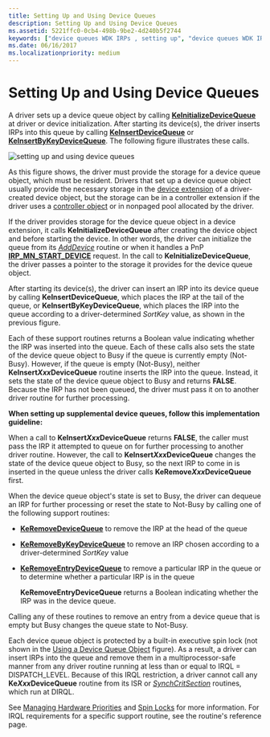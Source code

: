 ```yaml
---
title: Setting Up and Using Device Queues
description: Setting Up and Using Device Queues
ms.assetid: 5221ffc0-0cb4-498b-9be2-4d240b5f2744
keywords: ["device queues WDK IRPs , setting up", "device queues WDK IRPs , objects", "inserting IRPs in queue", "storing device queue objects", "supplemental IRP queues WDK kernel"]
ms.date: 06/16/2017
ms.localizationpriority: medium
---
```


# Setting Up and Using Device Queues





A driver sets up a device queue object by calling [**KeInitializeDeviceQueue**](https://docs.microsoft.com/windows-hardware/drivers/ddi/wdm/nf-wdm-keinitializedevicequeue) at driver or device initialization. After starting its device(s), the driver inserts IRPs into this queue by calling [**KeInsertDeviceQueue**](https://docs.microsoft.com/windows-hardware/drivers/ddi/wdm/nf-wdm-keinsertdevicequeue) or [**KeInsertByKeyDeviceQueue**](https://docs.microsoft.com/windows-hardware/drivers/ddi/wdm/nf-wdm-keinsertbykeydevicequeue). The following figure illustrates these calls.

![setting up and using device queues](images/3devqobj.png)

As this figure shows, the driver must provide the storage for a device queue object, which must be resident. Drivers that set up a device queue object usually provide the necessary storage in the [device extension](device-extensions.md) of a driver-created device object, but the storage can be in a controller extension if the driver uses a [controller object](using-controller-objects.md) or in nonpaged pool allocated by the driver.

If the driver provides storage for the device queue object in a device extension, it calls **KeInitializeDeviceQueue** after creating the device object and before starting the device. In other words, the driver can initialize the queue from its [*AddDevice*](https://docs.microsoft.com/windows-hardware/drivers/ddi/wdm/nc-wdm-driver_add_device) routine or when it handles a PnP [**IRP\_MN\_START\_DEVICE**](https://docs.microsoft.com/windows-hardware/drivers/kernel/irp-mn-start-device) request. In the call to **KeInitializeDeviceQueue**, the driver passes a pointer to the storage it provides for the device queue object.

After starting its device(s), the driver can insert an IRP into its device queue by calling **KeInsertDeviceQueue**, which places the IRP at the tail of the queue, or **KeInsertByKeyDeviceQueue**, which places the IRP into the queue according to a driver-determined *SortKey* value, as shown in the previous figure.

Each of these support routines returns a Boolean value indicating whether the IRP was inserted into the queue. Each of these calls also sets the state of the device queue object to Busy if the queue is currently empty (Not-Busy). However, if the queue is empty (Not-Busy), neither **KeInsert*Xxx*DeviceQueue** routine inserts the IRP into the queue. Instead, it sets the state of the device queue object to Busy and returns **FALSE**. Because the IRP has not been queued, the driver must pass it on to another driver routine for further processing.

**When setting up supplemental device queues, follow this implementation guideline:**

When a call to **KeInsert*Xxx*DeviceQueue** returns **FALSE**, the caller must pass the IRP it attempted to queue on for further processing to another driver routine.
However, the call to **KeInsert*Xxx*DeviceQueue** changes the state of the device queue object to Busy, so the next IRP to come in is inserted in the queue unless the driver calls **KeRemove*Xxx*DeviceQueue** first.

When the device queue object's state is set to Busy, the driver can dequeue an IRP for further processing or reset the state to Not-Busy by calling one of the following support routines:

-   [**KeRemoveDeviceQueue**](https://docs.microsoft.com/windows-hardware/drivers/ddi/wdm/nf-wdm-keremovedevicequeue) to remove the IRP at the head of the queue

-   [**KeRemoveByKeyDeviceQueue**](https://docs.microsoft.com/windows-hardware/drivers/ddi/wdm/nf-wdm-keremovebykeydevicequeue) to remove an IRP chosen according to a driver-determined *SortKey* value

-   [**KeRemoveEntryDeviceQueue**](https://docs.microsoft.com/windows-hardware/drivers/ddi/wdm/nf-wdm-keremoveentrydevicequeue) to remove a particular IRP in the queue or to determine whether a particular IRP is in the queue

    **KeRemoveEntryDeviceQueue** returns a Boolean indicating whether the IRP was in the device queue.

Calling any of these routines to remove an entry from a device queue that is empty but Busy changes the queue state to Not-Busy.

Each device queue object is protected by a built-in executive spin lock (not shown in the [Using a Device Queue Object](#setting-up-and-using-device-queues) figure). As a result, a driver can insert IRPs into the queue and remove them in a multiprocessor-safe manner from any driver routine running at less than or equal to IRQL = DISPATCH\_LEVEL. Because of this IRQL restriction, a driver cannot call any **Ke*Xxx*DeviceQueue** routine from its ISR or [*SynchCritSection*](https://docs.microsoft.com/windows-hardware/drivers/ddi/wdm/nc-wdm-ksynchronize_routine) routines, which run at DIRQL.

See [Managing Hardware Priorities](managing-hardware-priorities.md) and [Spin Locks](spin-locks.md) for more information. For IRQL requirements for a specific support routine, see the routine's reference page.

 

 




